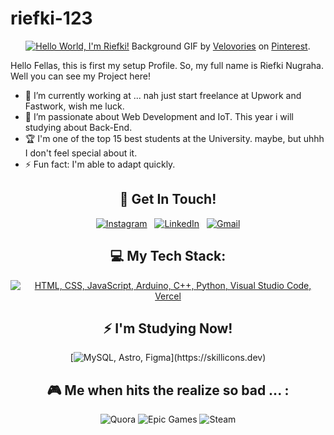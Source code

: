 # riefki-123

<div align="center">
  
[![Hello World, I'm Riefki!](asset/header.gif)](https://github.com/riefki-123)
Background GIF by [Velovories](https://id.pinterest.com/pin/21532904463359127/) on [Pinterest](https://www.pinterest.com/).

</div>

Hello Fellas, this is first my setup Profile. So, my full name is Riefki Nugraha. Well you can see my Project here!

- 🔭 I’m currently working at ... nah just start freelance at Upwork and Fastwork, wish me luck.
- 🌱 I’m passionate about Web Development and IoT. This year i will studying about Back-End.
- 🏆 I'm one of the top 15 best students at the University. maybe, but uhhh I don't feel special about it.
- ⚡ Fun fact: I'm able to adapt quickly.

<div align="center">

## 📱 Get In Touch!

[![Instagram](https://skillicons.dev/icons?i=instagram)](https://www.instagram.com/nugraha_rfki/) &nbsp;
[![LinkedIn](https://skillicons.dev/icons?i=linkedin)](https://www.linkedin.com/in/riefki-nugraha/) &nbsp;
[![Gmail](https://skillicons.dev/icons?i=gmail)](mailto:riefki.freelancer@gmail.com?subject=Hello%20Chief!,%20From%20Github)

## 💻 My Tech Stack:

[![HTML, CSS, JavaScript, Arduino, C++, Python, Visual Studio Code, Vercel](https://skillicons.dev/icons?i=html,css,js,arduino,cpp,py,vscode,vercel)](https://skillicons.dev)

## ⚡ I'm Studying Now!

[![MySQL, Astro, Figma](https://skillicons.dev/icons?i=mysql,astro,figma,)](https://skillicons.dev)

## 🎮 Me when hits the realize so bad ... :

![Quora](https://img.shields.io/badge/Quora-%23B92B27.svg?style=for-the-badge&logo=Quora&logoColor=white)
![Epic Games](https://img.shields.io/badge/epicgames-%23313131.svg?style=for-the-badge&logo=epicgames&logoColor=white)
![Steam](https://img.shields.io/badge/steam-%23000000.svg?style=for-the-badge&logo=steam&logoColor=white)

</div>
